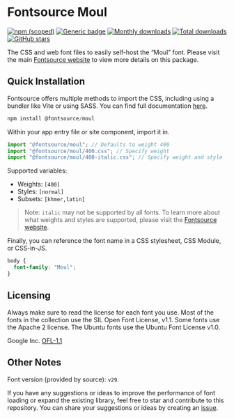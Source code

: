 # Fontsource Moul

[![npm (scoped)](https://img.shields.io/npm/v/@fontsource/moul?color=brightgreen)](https://www.npmjs.com/package/@fontsource/moul) [![Generic badge](https://img.shields.io/badge/fontsource-passing-brightgreen)](https://github.com/fontsource/fontsource) [![Monthly downloads](https://badgen.net/npm/dm/@fontsource/moul)](https://github.com/fontsource/fontsource) [![Total downloads](https://badgen.net/npm/dt/@fontsource/moul)](https://github.com/fontsource/fontsource) [![GitHub stars](https://img.shields.io/github/stars/fontsource/fontsource.svg?style=social&label=Star)](https://github.com/fontsource/fontsource/stargazers)

The CSS and web font files to easily self-host the “Moul” font. Please visit the main [Fontsource website](https://fontsource.org/fonts/moul) to view more details on this package.

## Quick Installation

Fontsource offers multiple methods to import the CSS, including using a bundler like Vite or using SASS. You can find full documentation [here](https://fontsource.org/docs/getting-started/introduction).

```javascript
npm install @fontsource/moul
```

Within your app entry file or site component, import it in.

```javascript
import "@fontsource/moul"; // Defaults to weight 400
import "@fontsource/moul/400.css"; // Specify weight
import "@fontsource/moul/400-italic.css"; // Specify weight and style
```

Supported variables:
- Weights: `[400]`
- Styles: `[normal]`
- Subsets: `[khmer,latin]`

> Note: `italic` may not be supported by all fonts. To learn more about what weights and styles are supported, please visit the [Fontsource website](https://fontsource.org/fonts/moul).

Finally, you can reference the font name in a CSS stylesheet, CSS Module, or CSS-in-JS.

```css
body {
  font-family: "Moul";
}
```

## Licensing
Always make sure to read the license for each font you use. Most of the fonts in the collection use the SIL Open Font License, v1.1. Some fonts use the Apache 2 license. The Ubuntu fonts use the Ubuntu Font License v1.0.

Google Inc.
[OFL-1.1](http://scripts.sil.org/OFL)

## Other Notes
Font version (provided by source): `v29`.

If you have any suggestions or ideas to improve the performance of font loading or expand the existing library, feel free to star and contribute to this repository. You can share your suggestions or ideas by creating an [issue](https://github.com/fontsource/fontsource/issues).